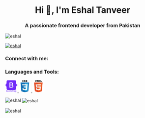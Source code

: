 <h1 align="center">Hi 👋, I'm Eshal Tanveer</h1>
<h3 align="center">A passionate frontend developer from Pakistan</h3>

<p align="left"> <img src="https://komarev.com/ghpvc/?username=eshal&label=Profile%20views&color=0e75b6&style=flat" alt="eshal" /> </p>

<p align="left"> <a href="https://github.com/ryo-ma/github-profile-trophy"><img src="https://github-profile-trophy.vercel.app/?username=eshal" alt="eshal" /></a> </p>

<h3 align="left">Connect with me:</h3>
<p align="left">
</p>

<h3 align="left">Languages and Tools:</h3>
<p align="left"> <a href="https://getbootstrap.com" target="_blank" rel="noreferrer"> <img src="https://raw.githubusercontent.com/devicons/devicon/master/icons/bootstrap/bootstrap-plain-wordmark.svg" alt="bootstrap" width="40" height="40"/> </a> <a href="https://www.w3schools.com/css/" target="_blank" rel="noreferrer"> <img src="https://raw.githubusercontent.com/devicons/devicon/master/icons/css3/css3-original-wordmark.svg" alt="css3" width="40" height="40"/> </a> <a href="https://www.w3.org/html/" target="_blank" rel="noreferrer"> <img src="https://raw.githubusercontent.com/devicons/devicon/master/icons/html5/html5-original-wordmark.svg" alt="html5" width="40" height="40"/> </a> </p>

<p><img align="left" src="https://github-readme-stats.vercel.app/api/top-langs?username=eshal&show_icons=true&locale=en&layout=compact" alt="eshal" /></p>

<p>&nbsp;<img align="center" src="https://github-readme-stats.vercel.app/api?username=eshal&show_icons=true&locale=en" alt="eshal" /></p>

<p><img align="center" src="https://github-readme-streak-stats.herokuapp.com/?user=eshal&" alt="eshal" /></p>
